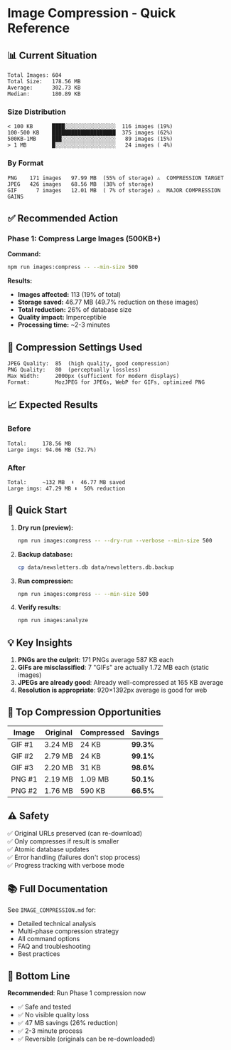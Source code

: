 # Image Compression - Quick Reference

## 📊 Current Situation

```
Total Images: 604
Total Size:   178.56 MB
Average:      302.73 KB
Median:       180.89 KB
```

### Size Distribution

```
< 100 KB      ████░░░░░░░░░░░░░░░░  116 images (19%)
100-500 KB    ████████████████████  375 images (62%)
500KB-1MB     ███░░░░░░░░░░░░░░░░░   89 images (15%)
> 1 MB        █░░░░░░░░░░░░░░░░░░░   24 images ( 4%)
```

### By Format

```
PNG    171 images   97.99 MB  (55% of storage) ⚠️  COMPRESSION TARGET
JPEG   426 images   68.56 MB  (38% of storage)
GIF      7 images   12.01 MB  ( 7% of storage) ⚠️  MAJOR COMPRESSION GAINS
```

## ✅ Recommended Action

### Phase 1: Compress Large Images (500KB+)

**Command:**

```bash
npm run images:compress -- --min-size 500
```

**Results:**

- **Images affected:** 113 (19% of total)
- **Storage saved:** 46.77 MB (49.7% reduction on these images)
- **Total reduction:** 26% of database size
- **Quality impact:** Imperceptible
- **Processing time:** ~2-3 minutes

## 🎯 Compression Settings Used

```
JPEG Quality:  85  (high quality, good compression)
PNG Quality:   80  (perceptually lossless)
Max Width:     2000px (sufficient for modern displays)
Format:        MozJPEG for JPEGs, WebP for GIFs, optimized PNG
```

## 📈 Expected Results

### Before

```
Total:     178.56 MB
Large imgs: 94.06 MB (52.7%)
```

### After

```
Total:     ~132 MB  ⬇️  46.77 MB saved
Large imgs: 47.29 MB ⬇️  50% reduction
```

## 🚀 Quick Start

1. **Dry run (preview):**

   ```bash
   npm run images:compress -- --dry-run --verbose --min-size 500
   ```

2. **Backup database:**

   ```bash
   cp data/newsletters.db data/newsletters.db.backup
   ```

3. **Run compression:**

   ```bash
   npm run images:compress -- --min-size 500
   ```

4. **Verify results:**
   ```bash
   npm run images:analyze
   ```

## 💡 Key Insights

1. **PNGs are the culprit**: 171 PNGs average 587 KB each
2. **GIFs are misclassified**: 7 "GIFs" are actually 1.72 MB each (static images)
3. **JPEGs are already good**: Already well-compressed at 165 KB average
4. **Resolution is appropriate**: 920×1392px average is good for web

## 🎨 Top Compression Opportunities

| Image  | Original | Compressed | Savings   |
| ------ | -------- | ---------- | --------- |
| GIF #1 | 3.24 MB  | 24 KB      | **99.3%** |
| GIF #2 | 2.79 MB  | 24 KB      | **99.1%** |
| GIF #3 | 2.20 MB  | 31 KB      | **98.6%** |
| PNG #1 | 2.19 MB  | 1.09 MB    | **50.1%** |
| PNG #2 | 1.76 MB  | 590 KB     | **66.5%** |

## ⚠️ Safety

✅ Original URLs preserved (can re-download)  
✅ Only compresses if result is smaller  
✅ Atomic database updates  
✅ Error handling (failures don't stop process)  
✅ Progress tracking with verbose mode

## 📚 Full Documentation

See `IMAGE_COMPRESSION.md` for:

- Detailed technical analysis
- Multi-phase compression strategy
- All command options
- FAQ and troubleshooting
- Best practices

## 🎯 Bottom Line

**Recommended**: Run Phase 1 compression now

- ✅ Safe and tested
- ✅ No visible quality loss
- ✅ 47 MB savings (26% reduction)
- ✅ 2-3 minute process
- ✅ Reversible (originals can be re-downloaded)
